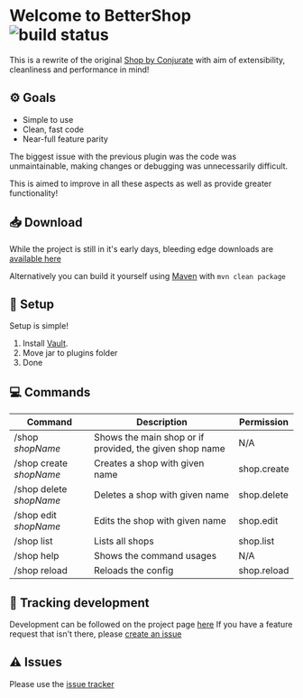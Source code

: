 # Welcome to BetterShop ![build status](https://ci.husk.pro/BetterShop/badge)

This is a rewrite of the original [Shop by Conjurate](https://github.com/Nowaha/Shop-by-Conjurate) with aim of extensibility, cleanliness and performance in mind!

## ⚙️ Goals
- Simple to use
- Clean, fast code
- Near-full feature parity

The biggest issue with the previous plugin was the code was unmaintainable, making changes or debugging was unnecessarily difficult.

This is aimed to improve in all these aspects as well as provide greater functionality!

## 📥 Download

While the project is still in it's early days, bleeding edge downloads are [available here](https://ci.husk.pro/)

Alternatively you can build it yourself using [Maven](https://maven.apache.org/) with
``mvn clean package``

## 🔨 Setup

Setup is simple!
1. Install [Vault](https://www.spigotmc.org/resources/vault.34315/).
2. Move jar to plugins folder
3. Done

## 💻 Commands
| Command | Description | Permission |
| --------------- | ---------------- | ---------------- |
| \/shop *shopName* | Shows the main shop or if provided, the given shop name | N/A
| \/shop create *shopName* | Creates a shop with given name | shop.create
| \/shop delete *shopName* | Deletes a shop with given name | shop.delete
| \/shop edit *shopName* | Edits the shop with given name | shop.edit
| \/shop list | Lists all shops | shop.list
| \/shop help | Shows the command usages | N/A
| \/shop reload | Reloads the config | shop.reload

## 🧰 Tracking development

Development can be followed on the project page [here](https://github.com/Huskehhh/BetterShop/projects/1)
If you have a feature request that isn't there, please [create an issue](https://github.com/Huskehhh/BetterShop/issues)

## ⚠️ Issues
Please use the [issue tracker](https://github.com/Huskehhh/BetterShop/issues)